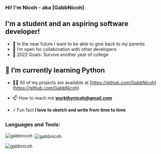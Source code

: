### Hi! I'm Nicoh - aka [GabbNicoh]

## I'm a student and an aspiring software developer!
- 🔭 In the near future I want to be able to give back to my parents
- 👯 I’m open for collaboration with other developers
- 🥅 2022 Goals: Survive another year of college

## 🌱 I’m currently learning **Python**

- 👨‍💻 All of my projects are available at [https://github.com/GabbNicoh](https://github.com/GabbNicoh)

- 📫 How to reach me **workthynicoh@gmail.com**

- ⚡ Fun fact **I love to sketch and write from time to time**

<h3 align="left">Languages and Tools:</h3>
<!--
<p align="left"> 
  <a href="https://developer.android.com" target="_blank"> <img src="https://devicons.github.io/devicon/devicon.git/icons/android/android-original-wordmark.svg" alt="android" width="40" height="40"/> </a> 
  <a href="https://www.w3schools.com/cpp/" target="_blank"> <img src="https://devicons.github.io/devicon/devicon.git/icons/cplusplus/cplusplus-original.svg" alt="cplusplus" width="40" height="40"/> </a> 
  <a href="https://www.w3schools.com/cs/" target="_blank"> <img src="https://devicons.github.io/devicon/devicon.git/icons/csharp/csharp-original.svg" alt="csharp" width="40" height="40"/> </a> 
  <a href="https://www.w3schools.com/css/" target="_blank"> <img src="https://devicons.github.io/devicon/devicon.git/icons/css3/css3-original-wordmark.svg" alt="css3" width="40" height="40"/> </a> 
  <a href="https://git-scm.com/" target="_blank"> <img src="https://www.vectorlogo.zone/logos/git-scm/git-scm-icon.svg" alt="git" width="40" height="40"/> </a> <a href="https://www.w3.org/html/" target="_blank"> <img src="https://devicons.github.io/devicon/devicon.git/icons/html5/html5-original-wordmark.svg" alt="html5" width="40" height="40"/> </a> 
  <a href="https://www.java.com" target="_blank"> <img src="https://devicons.github.io/devicon/devicon.git/icons/java/java-original-wordmark.svg" alt="java" width="40" height="40"/> </a> 
  <a href="https://www.linux.org/" target="_blank"> <img src="https://devicons.github.io/devicon/devicon.git/icons/linux/linux-original.svg" alt="linux" width="40" height="40"/> </a> 
  <a href="https://www.mysql.com/" target="_blank"> <img src="https://devicons.github.io/devicon/devicon.git/icons/mysql/mysql-original-wordmark.svg" alt="mysql" width="40" height="40"/> </a> 
  <a href="https://www.photoshop.com/en" target="_blank"> <img src="https://devicons.github.io/devicon/devicon.git/icons/photoshop/photoshop-plain.svg" alt="photoshop" width="40" height="40"/> </a> 
  <a href="https://www.python.org" target="_blank"> <img src="https://devicons.github.io/devicon/devicon.git/icons/python/python-original.svg" alt="python" width="40" height="40"/> </a> 
  <a href="https://unity.com/" target="_blank"> <img src="https://www.vectorlogo.zone/logos/unity3d/unity3d-icon.svg" alt="unity" width="40" height="40"/> </a> </p>
-->
<p><img align="left" src="https://github-readme-stats.vercel.app/api/top-langs?username=gabbnicoh&show_icons=true&locale=en&layout=compact" alt="gabbnicoh" /></p>

<p>&nbsp;<img align="center" src="https://github-readme-stats.vercel.app/api?username=gabbnicoh&show_icons=true&locale=en" alt="gabbnicoh" /></p>

<p><img align="center" src="https://github-readme-streak-stats.herokuapp.com/?user=gabbnicoh&" alt="gabbnicoh" /></p>

